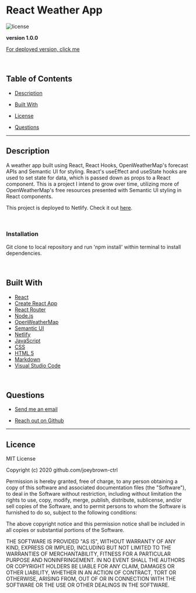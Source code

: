 # React Weather App

![license](https://img.shields.io/badge/License-MIT-blue.svg)

**version 1.0.0**

[For deployed version, click me](https://vigilant-williams-8f3807.netlify.app/)

<br>

  ## Table of Contents

  
* [Description](#description)
  
* [Built With](#builtwith) 
  
* [License](#license)
  
* [Questions](#questions)

  
<hr>

  ## Description 

A weather app built using React, React Hooks, OpenWeatherMap's forecast APIs and Semantic UI for styling. React's useEffect and useState hooks are used to set state for data, which is passed down as props to a React component. This is a project I intend to grow over time, utilizing more of OpenWeatherMap's free resources presented with Semantic UI styling in React components. 

This project is deployed to Netlify. Check it out [here](https://vigilant-williams-8f3807.netlify.app/).

<br>

  ### Installation

  Git clone to local repository and run 'npm install' within terminal to install dependencies.
  
  <br>

  ## Built With

* [React](https://reactjs.org/)
* [Create React App](https://create-react-app.dev/)
* [React Router](https://reactrouter.com/web/guides/quick-start)
* [Node.js](https://nodejs.org/en/about/)
* [OpenWeatherMap](https://openweathermap.org/)
* [Semantic UI](https://react.semantic-ui.com/)
* [Netlify](https://www.netlify.com/)
* [JavaScript](https://developer.mozilla.org/en-US/docs/Web/JavaScript)
* [CSS](https://developer.mozilla.org/en-US/docs/Web/CSS)
* [HTML 5](https://developer.mozilla.org/en-US/docs/Web/Guide/HTML/HTML5)
* [Markdown](https://guides.github.com/features/mastering-markdown/)
* [Visual Studio Code](https://code.visualstudio.com/)

<br>

  ## Questions 
  
* [Send me an email](mailto:gjoey.brown@gmail.com)
  
* [Reach out on Github](https://github.com/joeybrown-ctrl)

<hr>

  ## Licence 
MIT License

Copyright (c) 2020 github.com/joeybrown-ctrl

Permission is hereby granted, free of charge, to any person obtaining a copy
of this software and associated documentation files (the "Software"), to deal
in the Software without restriction, including without limitation the rights
to use, copy, modify, merge, publish, distribute, sublicense, and/or sell
copies of the Software, and to permit persons to whom the Software is
furnished to do so, subject to the following conditions:

The above copyright notice and this permission notice shall be included in all
copies or substantial portions of the Software.

THE SOFTWARE IS PROVIDED "AS IS", WITHOUT WARRANTY OF ANY KIND, EXPRESS OR
IMPLIED, INCLUDING BUT NOT LIMITED TO THE WARRANTIES OF MERCHANTABILITY,
FITNESS FOR A PARTICULAR PURPOSE AND NONINFRINGEMENT. IN NO EVENT SHALL THE
AUTHORS OR COPYRIGHT HOLDERS BE LIABLE FOR ANY CLAIM, DAMAGES OR OTHER
LIABILITY, WHETHER IN AN ACTION OF CONTRACT, TORT OR OTHERWISE, ARISING FROM,
OUT OF OR IN CONNECTION WITH THE SOFTWARE OR THE USE OR OTHER DEALINGS IN THE
SOFTWARE.
